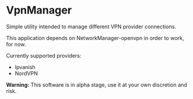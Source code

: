 # VpnManager

Simple utility intended to manage different VPN provider connections.

This application depends on NetworkManager-openvpn in order to work, for now.

Currently supported providers:
- Ipvanish
- NordVPN

**Warning:** This software is in alpha stage, use it at your own discretion and risk.
